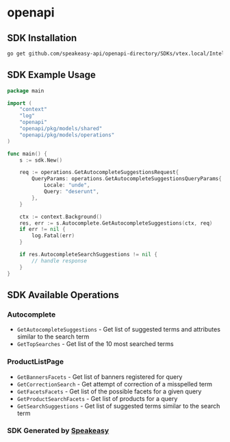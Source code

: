 # openapi

<!-- Start SDK Installation -->
## SDK Installation

```bash
go get github.com/speakeasy-api/openapi-directory/SDKs/vtex.local/Intelligent-Search-API/0.1.12/go
```
<!-- End SDK Installation -->

## SDK Example Usage
<!-- Start SDK Example Usage -->
```go
package main

import (
    "context"
    "log"
    "openapi"
    "openapi/pkg/models/shared"
    "openapi/pkg/models/operations"
)

func main() {
    s := sdk.New()

    req := operations.GetAutocompleteSuggestionsRequest{
        QueryParams: operations.GetAutocompleteSuggestionsQueryParams{
            Locale: "unde",
            Query: "deserunt",
        },
    }

    ctx := context.Background()
    res, err := s.Autocomplete.GetAutocompleteSuggestions(ctx, req)
    if err != nil {
        log.Fatal(err)
    }

    if res.AutocompleteSearchSuggestions != nil {
        // handle response
    }
}
```
<!-- End SDK Example Usage -->

<!-- Start SDK Available Operations -->
## SDK Available Operations


### Autocomplete

* `GetAutocompleteSuggestions` - Get list of suggested terms and attributes similar to the search term
* `GetTopSearches` - Get list of the 10 most searched terms

### ProductListPage

* `GetBannersFacets` - Get list of banners registered for query
* `GetCorrectionSearch` - Get attempt of correction of a misspelled term
* `GetFacetsFacets` - Get list of the possible facets for a given query
* `GetProductSearchFacets` - Get list of products for a query
* `GetSearchSuggestions` - Get list of suggested terms similar to the search term
<!-- End SDK Available Operations -->

### SDK Generated by [Speakeasy](https://docs.speakeasyapi.dev/docs/using-speakeasy/client-sdks)
